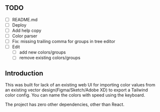 ## TODO

- [ ] README.md
- [ ] Deploy
- [ ] Add help copy
- [ ] Color parser
- [ ] Fix: missing trailing comma for groups in tree editor
- [ ] Edit
  - [ ] add new colors/groups
  - [ ] remove existing colors/groups

## Introduction

This was built for lack of an existing web UI for importing color values from an existing vector design(Figma/Sketch/Adobe XD) to export a Tailwind color config. You can name the colors with speed using the keyboard.

The project has zero other dependencies, other than React.
